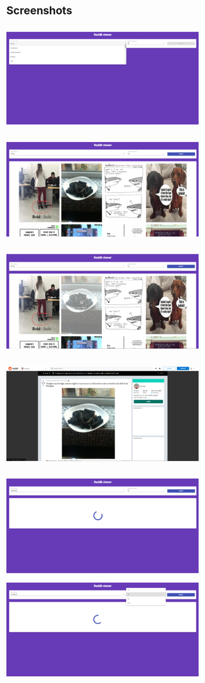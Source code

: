 # Screenshots

![image](https://github.com/oskarrr991/reddit/blob/master/dev/screensh/Screenshot_1.png)
=====
![image](https://github.com/oskarrr991/reddit/blob/master/dev/screensh/Screenshot_2.png)
=====
![image](https://github.com/oskarrr991/reddit/blob/master/dev/screensh/Screenshot_3.png)
=====
![image](https://github.com/oskarrr991/reddit/blob/master/dev/screensh/Screenshot_4.png)
=====
![image](https://github.com/oskarrr991/reddit/blob/master/dev/screensh/Screenshot_5.png)
=====
![image](https://github.com/oskarrr991/reddit/blob/master/dev/screensh/Screenshot_6.png)

